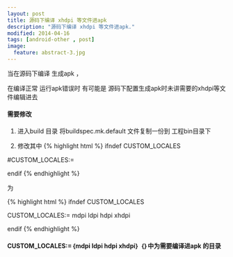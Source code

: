 ```yaml
---
layout: post
title: 源码下编译 xhdpi 等文件进apk
description: "源码下编译 xhdpi 等文件进apk."
modified: 2014-04-16
tags: [android-other , post]
image:
  feature: abstract-3.jpg
---
```


当在源码下编译 生成apk ，
  
在编译正常 运行apk错误时 有可能是 源码下配置生成apk时未讲需要的xhdpi等文件编辑进去
  
#### 需要修改

1. 进入build 目录 将buildspec.mk.default 文件复制一份到 工程bin目录下
  
2. 修改其中 
{% highlight html %}
  ifndef CUSTOM_LOCALES
  
  #CUSTOM_LOCALES:=
  
  endif
  {% endhighlight %}
  
   为
  
  {% highlight html %}
  ifndef CUSTOM_LOCALES
  
  CUSTOM_LOCALES:=
  mdpi ldpi hdpi xhdpi
  
  endif
{% endhighlight %}

#### CUSTOM_LOCALES:=｛mdpi ldpi hdpi xhdpi｝ ｛｝中为需要编译进apk 的目录





